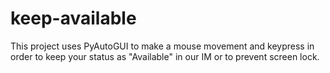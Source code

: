# keep-available
This project uses PyAutoGUI to make a mouse movement and keypress in order to keep your status as "Available" in our IM or to prevent screen lock.
